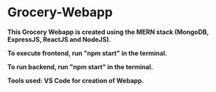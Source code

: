 # Grocery-Webapp


**This Grocery Webapp is created using the MERN stack (MongoDB, ExpressJS, ReactJS and NodeJS).**


**To execute  frontend, run "npm start" in the terminal.**


**To run backend, run "npm start" in the terminal.**


**Tools used: VS Code for creation of Webapp.**
